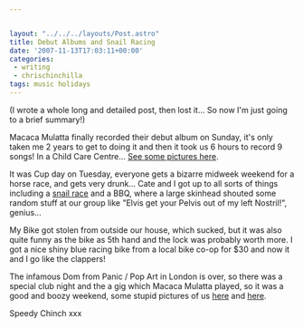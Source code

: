```yaml
---


layout: "../../../layouts/Post.astro"
title: Debut Albums and Snail Racing
date: '2007-11-13T17:03:11+00:00'
categories:
 - writing
 - chrischinchilla
tags: music holidays
---
```


(I wrote a whole long and detailed post, then lost it... So now I'm just going to a brief summary!)

Macaca Mulatta finally recorded their debut album on Sunday, it's only taken me 2 years to get to doing it and then it took us 6 hours to record 9 songs! In a Child Care Centre... [See some pictures here](https://www.facebook.com/album.php?aid=67691&id=601440566).

It was Cup day on Tuesday, everyone gets a bizarre midweek weekend for a horse race, and gets very drunk... Cate and I got up to all sorts of things including a [snail race](https://www.facebook.com/album.php?aid=67690&id=601440566) and a BBQ, where a large skinhead shouted some random stuff at our group like "Elvis get your Pelvis out of my left Nostril!", genius...

My Bike got stolen from outside our house, which sucked, but it was also quite funny as the bike as 5th hand and the lock was probably worth more. I got a nice shiny blue racing bike from a local bike co-op for $30 and now it and I go like the clappers!

The infamous Dom from Panic / Pop Art in London is over, so there was a special club night and the a gig which Macaca Mulatta played, so it was a good and boozy weekend, some stupid pictures of us [here](https://www.facebook.com/photo.php?pid=441832&id=553511248) and [here](https://www.facebook.com/photo.php?pid=441833&id=553511248).

Speedy Chinch xxx
